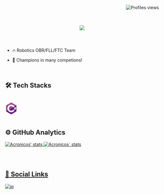 <p align="right"> <img src="https://komarev.com/ghpvc/?username=Acronicoos&color=blue" alt="Profiles views" /> </p>
<h1 align="center">
  <a href="https://git.io/typing-svg">
    <img src="https://readme-typing-svg.herokuapp.com/?lines=Hi,+There!+👋;Nice+to+meet+you!💙&center=true&size=30">
  </a>
</h1>
<br>

- 🔥 Robotics OBR/FLL/FTC Team 

- 🔭 Champions in many competions!

<br>

## 🛠 Tech Stacks

<div style="display: inline_block"><br>
  <img align="center" alt="JP-Csharp" height="40" width="40" src="https://raw.githubusercontent.com/devicons/devicon/master/icons/csharp/csharp-original.svg">
</div>

 <br>
 
 ## ⚙️ GitHub Analytics
  <div align="left">
  <a href="https://github.com/Acronicoos">
  <img height="150em" src="https://github-readme-stats.vercel.app/api?username=Acronicoos&show_icons=true&theme=vision-friendly-dark" alt="Acronicos' stats"/>
  <img height="150em" src="https://github-readme-streak-stats.herokuapp.com/?user=Acronicoos&&theme=vision-friendly-dark" alt="Acronicos´ stats" />
    
    
 <br><br>
 ## 📲 Social Links   
   <div> 
<a href="https://instagram.com/acronicos.ftc" target="blank"><img align="center" src="https://raw.githubusercontent.com/rahuldkjain/github-profile-readme-generator/master/src/images/icons/Social/instagram.svg" alt="jp" height="30" width="40" /></a>
 
    
<div>

